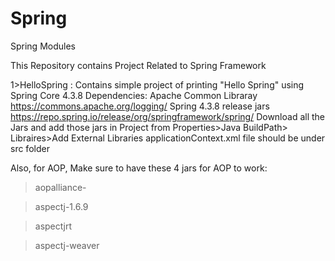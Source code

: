 # Spring
Spring Modules

This Repository contains Project Related to Spring Framework

1>HelloSpring : Contains simple project of printing "Hello Spring" using Spring Core 4.3.8
  Dependencies: Apache Common Libraray https://commons.apache.org/logging/
                Spring 4.3.8 release jars https://repo.spring.io/release/org/springframework/spring/
                Download all the Jars and add those jars in Project from Properties>Java BuildPath> Libraires>Add External Libraries
  applicationContext.xml file should be under src folder 

Also, for AOP, Make sure to have these 4 jars for AOP to work:
>aopalliance-

>aspectj-1.6.9

>aspectjrt

>aspectj-weaver

